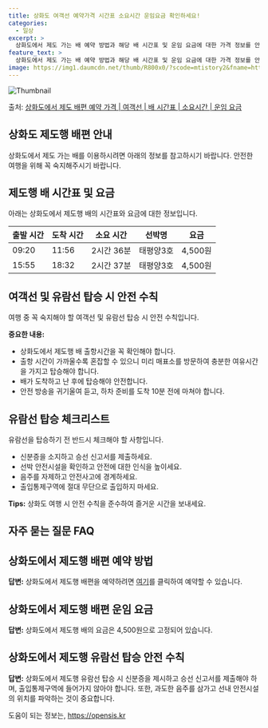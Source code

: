 ```yaml
---
title: 상화도 여객선 예약가격 시간표 소요시간 운임요금 확인하세요!
categories:
  - 일상
excerpt: >
  상화도에서 제도 가는 배 예약 방법과 해당 배 시간표 및 운임 요금에 대한 가격 정보를 안내 드리겠습니다. 안전하고 재밋는 제도행 여행을 위해 아래 정보 참고하시기 바랍니다. 제도행 배편 예약하기 👈 클릭상화도에서 제도행 배 시간표출발 시간도착 시간소요 시간선박명요금09:2011:562시간 36분태평양3호4,500원15:5518:322시간 37분태평양3호4,500원제도행 배편 예약하기 👈 클릭상화도에서 제도행 여객선 탑승 시 이용수칙해양 여행을 즐기기 위해 필수적으로 알아야 할 상화도에서 제도행 여객선 탑승 시 이용수칙에 대해 살펴봅시다. 중요한 내용: 1) 상화도에서 제도행 배 출항시간을 꼭 확인해야 합니다. 2) 출항 시간이 가까울수록 혼잡할 수 있으니 미리 매표소를 방문하여 충분한 여유시간을 가지고..
feature_text: >
  상화도에서 제도 가는 배 예약 방법과 해당 배 시간표 및 운임 요금에 대한 가격 정보를 안내 드리겠습니다. 안전하고 재밋는 제도행 여행을 위해 아래 정보 참고하시기 바랍니다. 제도행 배편 예약하기 👈 클릭상화도에서 제도행 배 시간표출발 시간도착 시간소요 시간선박명요금09:2011:562시간 36분태평양3호4,500원15:5518:322시간 37분태평양3호4,500원제도행 배편 예약하기 👈 클릭상화도에서 제도행 여객선 탑승 시 이용수칙해양 여행을 즐기기 위해 필수적으로 알아야 할 상화도에서 제도행 여객선 탑승 시 이용수칙에 대해 살펴봅시다. 중요한 내용: 1) 상화도에서 제도행 배 출항시간을 꼭 확인해야 합니다. 2) 출항 시간이 가까울수록 혼잡할 수 있으니 미리 매표소를 방문하여 충분한 여유시간을 가지고..
image: https://img1.daumcdn.net/thumb/R800x0/?scode=mtistory2&fname=https%3A%2F%2Fblog.kakaocdn.net%2Fdn%2FH0BC6%2FbtsHCxVHebQ%2FNof6sZamIckvJnmfKnvUFK%2Fimg.webp
---
```


![Thumbnail](https://img1.daumcdn.net/thumb/R800x0/?scode=mtistory2&fname=https%3A%2F%2Fblog.kakaocdn.net%2Fdn%2FH0BC6%2FbtsHCxVHebQ%2FNof6sZamIckvJnmfKnvUFK%2Fimg.webp)

<p>출처: <a href="https://opensis.kr/entry/%EC%83%81%ED%99%94%EB%8F%84%EC%97%90%EC%84%9C-%EC%A0%9C%EB%8F%84-%EB%B0%B0%ED%8E%B8-%EC%98%88%EC%95%BD-%EA%B0%80%EA%B2%A9-%EC%97%AC%EA%B0%9D%EC%84%A0-%EB%B0%B0-%EC%8B%9C%EA%B0%84%ED%91%9C-%EC%86%8C%EC%9A%94%EC%8B%9C%EA%B0%84-%EC%9A%B4%EC%9E%84-%EC%9A%94%EA%B8%88" rel="dofollow">상화도에서 제도 배편 예약 가격 | 여객선 | 배 시간표 | 소요시간 | 운임 요금</a> </p>

## 상화도 제도행 배편 안내



상화도에서 제도 가는 배를 이용하시려면 아래의 정보를 참고하시기 바랍니다. 안전한 여행을 위해 꼭 숙지해주시기 바랍니다.  

## 제도행 배 시간표 및 요금

아래는 상화도에서 제도행 배의 시간표와 요금에 대한 정보입니다.

**출발 시간** | **도착 시간** | **소요 시간** | **선박명** | **요금**  
---|---|---|---|---  
09:20 | 11:56 | 2시간 36분 | 태평양3호 | 4,500원  
15:55 | 18:32 | 2시간 37분 | 태평양3호 | 4,500원  
  


## 여객선 및 유람선 탑승 시 안전 수칙

여행 중 꼭 숙지해야 할 여객선 및 유람선 탑승 시 안전 수칙입니다.

**중요한 내용:**

  * 상화도에서 제도행 배 출항시간을 꼭 확인해야 합니다.
  * 출항 시간이 가까울수록 혼잡할 수 있으니 미리 매표소를 방문하여 충분한 여유시간을 가지고 탑승해야 합니다.
  * 배가 도착하고 난 후에 탑승해야 안전합니다.
  * 안전 방송을 귀기울여 듣고, 하차 준비를 도착 10분 전에 마쳐야 합니다.



## 유람선 탑승 체크리스트

유람선을 탑승하기 전 반드시 체크해야 할 사항입니다.

  * 신분증을 소지하고 승선 신고서를 제출하세요.
  * 선박 안전시설을 확인하고 안전에 대한 인식을 높이세요.
  * 음주를 자제하고 안전사고에 경계하세요.
  * 출입통제구역에 절대 무단으로 출입하지 마세요.

**Tips:** 상화도 여행 시 안전 수칙을 준수하여 즐거운 시간을 보내세요.

## 자주 묻는 질문 FAQ



## 상화도에서 제도행 배편 예약 방법

**답변:** 상화도에서 제도행 배편을 예약하려면 [여기](예약링크)를 클릭하여 예약할 수 있습니다.

## 상화도에서 제도행 배편 운임 요금

**답변:** 상화도에서 제도행 배의 요금은 4,500원으로 고정되어 있습니다.

## 상화도에서 제도행 유람선 탑승 안전 수칙

**답변:** 상화도에서 제도행 유람선 탑승 시 신분증을 제시하고 승선 신고서를 제출해야 하며, 출입통제구역에 들어가지 않아야 합니다.
또한, 과도한 음주를 삼가고 선내 안전시설의 위치를 파악하는 것이 중요합니다.



 

도움이 되는 정보는, <a href="https://opensis.kr" rel="dofollow">https://opensis.kr</a>


